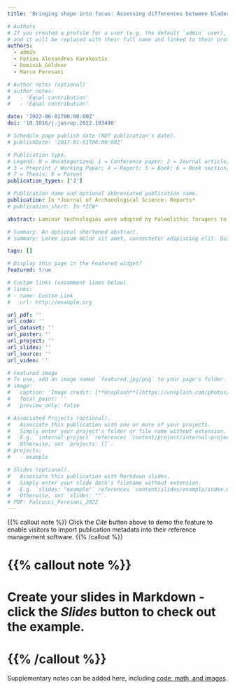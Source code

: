 ```yaml
---
title: 'Bringing shape into focus: Assessing differences between blades and bladelets and their technological significance in 3D form'

# Authors
# If you created a profile for a user (e.g. the default `admin` user), write the username (folder name) here
# and it will be replaced with their full name and linked to their profile.
authors:
  - admin
  - Fotios Alexandros Karakostis
  - Dominik Göldner
  - Marco Peresani

# Author notes (optional)
# author_notes:
#   - 'Equal contribution'
#   - 'Equal contribution'

date: '2022-06-01T00:00:00Z'
doi: '10.1016/j.jasrep.2022.103490'

# Schedule page publish date (NOT publication's date).
# publishDate: '2017-01-01T00:00:00Z'

# Publication type.
# Legend: 0 = Uncategorized; 1 = Conference paper; 2 = Journal article;
# 3 = Preprint / Working Paper; 4 = Report; 5 = Book; 6 = Book section;
# 7 = Thesis; 8 = Patent
publication_types: ['2']

# Publication name and optional abbreviated publication name.
publication: In *Journal of Archaeological Science: Reports*
# publication_short: In *ICW*

abstract: Laminar technologies were adopted by Paleolithic foragers to produce a variable range of stone implements. Archaeologists have reconstructed the different reduction procedures involved in the production of laminar stone tools, often underlying a separation between the bigger blanks (i.e., blades) and smaller bladelets. However, these two blank types are in most cases poorly defined, as their classification typically relies on arbitrary size thresholds that do not consider blank shape, which is a fundamental component of tool production and function. In this study, we investigate whether traditional classifications of blades and bladelets are morphologically and technologically meaningful. For this purpose, we employ a three-dimensional geometric morphometric approach on a large sample of complete blanks retrieved from one of the earliest laminar industries assigned to modern humans in southern Europe: the Protoaurignacian from Fumane Cave. We rely on a cutting-edge protocol for acquiring virtual 3D meshes of stone tools using micro-computed tomography. This novel approach allows us to scan large quantities of small lithics in a short period of time and without the typical technical problems associated with scanning small objects. After calculating the principal components of shape variation, we explore differences and similarities across the dataset using linear discriminant analysis and analysis of variance. Our multivariate study highlights distinct morphological tendencies across blades and bladelets that are however better framed when the technological organization of Protoaurignacian stone knapping is taken into consideration. Overall, our results demonstrate that virtual analysis of stone tool shape can help elucidate aspects of lithic technology and its implications for past human behavior.

# Summary. An optional shortened abstract.
# summary: Lorem ipsum dolor sit amet, consectetur adipiscing elit. Duis posuere tellus ac convallis placerat. Proin tincidunt magna sed ex sollicitudin condimentum.

tags: []

# Display this page in the Featured widget?
featured: true

# Custom links (uncomment lines below)
# links:
# - name: Custom Link
#   url: http://example.org

url_pdf: ''
url_code: ''
url_dataset: ''
url_poster: ''
url_project: ''
url_slides: ''
url_source: ''
url_video: ''

# Featured image
# To use, add an image named `featured.jpg/png` to your page's folder.
# image:
#   caption: 'Image credit: [**Unsplash**](https://unsplash.com/photos/pLCdAaMFLTE)'
#   focal_point: ''
#   preview_only: false

# Associated Projects (optional).
#   Associate this publication with one or more of your projects.
#   Simply enter your project's folder or file name without extension.
#   E.g. `internal-project` references `content/project/internal-project/index.md`.
#   Otherwise, set `projects: []`.
# projects:
#   - example

# Slides (optional).
#   Associate this publication with Markdown slides.
#   Simply enter your slide deck's filename without extension.
#   E.g. `slides: "example"` references `content/slides/example/index.md`.
#   Otherwise, set `slides: ""`.
# PDF: Falcucci_Peresani_2022
---
```


{{% callout note %}}
Click the _Cite_ button above to demo the feature to enable visitors to import publication metadata into their reference management software.
{{% /callout %}}

# {{% callout note %}}
# Create your slides in Markdown - click the _Slides_ button to check out the example.
# {{% /callout %}}

Supplementary notes can be added here, including [code, math, and images](https://wowchemy.com/docs/writing-markdown-latex/).
